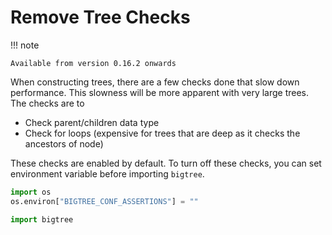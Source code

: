 # Remove Tree Checks

!!! note

    Available from version 0.16.2 onwards

When constructing trees, there are a few checks done that slow down performance.
This slowness will be more apparent with very large trees. The checks are to

- Check parent/children data type
- Check for loops (expensive for trees that are deep as it checks the ancestors of node)

These checks are enabled by default. To turn off these checks, you can set environment variable before importing `bigtree`.

```python
import os
os.environ["BIGTREE_CONF_ASSERTIONS"] = ""

import bigtree
```
